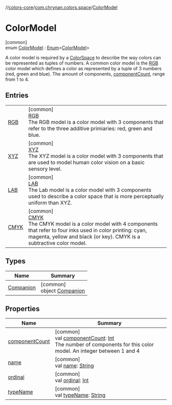 //[colors-core](../../../index.md)/[com.chrynan.colors.space](../index.md)/[ColorModel](index.md)

# ColorModel

[common]\
enum [ColorModel](index.md) : [Enum](https://kotlinlang.org/api/latest/jvm/stdlib/kotlin/-enum/index.html)&lt;[ColorModel](index.md)&gt; 

A color model is required by a [ColorSpace](../-color-space/index.md) to describe the way colors can be represented as tuples of numbers. A common color model is the [RGB](-r-g-b/index.md) color model which defines a color as represented by a tuple of 3 numbers (red, green and blue). The amount of components, [componentCount](component-count.md), range from 1 to 4.

## Entries

| | |
|---|---|
| [RGB](-r-g-b/index.md) | [common]<br>[RGB](-r-g-b/index.md)<br>The RGB model is a color model with 3 components that refer to the three additive primiaries: red, green and blue. |
| [XYZ](-x-y-z/index.md) | [common]<br>[XYZ](-x-y-z/index.md)<br>The XYZ model is a color model with 3 components that are used to model human color vision on a basic sensory level. |
| [LAB](-l-a-b/index.md) | [common]<br>[LAB](-l-a-b/index.md)<br>The Lab model is a color model with 3 components used to describe a color space that is more perceptually uniform than XYZ. |
| [CMYK](-c-m-y-k/index.md) | [common]<br>[CMYK](-c-m-y-k/index.md)<br>The CMYK model is a color model with 4 components that refer to four inks used in color printing: cyan, magenta, yellow and black (or key). CMYK is a subtractive color model. |

## Types

| Name | Summary |
|---|---|
| [Companion](-companion/index.md) | [common]<br>object [Companion](-companion/index.md) |

## Properties

| Name | Summary |
|---|---|
| [componentCount](component-count.md) | [common]<br>val [componentCount](component-count.md): [Int](https://kotlinlang.org/api/latest/jvm/stdlib/kotlin/-int/index.html)<br>The number of components for this color model. An integer between 1 and 4 |
| [name](../-render-intent/-a-b-s-o-l-u-t-e/index.md#-372974862%2FProperties%2F1346026436) | [common]<br>val [name](../-render-intent/-a-b-s-o-l-u-t-e/index.md#-372974862%2FProperties%2F1346026436): [String](https://kotlinlang.org/api/latest/jvm/stdlib/kotlin/-string/index.html) |
| [ordinal](../-render-intent/-a-b-s-o-l-u-t-e/index.md#-739389684%2FProperties%2F1346026436) | [common]<br>val [ordinal](../-render-intent/-a-b-s-o-l-u-t-e/index.md#-739389684%2FProperties%2F1346026436): [Int](https://kotlinlang.org/api/latest/jvm/stdlib/kotlin/-int/index.html) |
| [typeName](type-name.md) | [common]<br>val [typeName](type-name.md): [String](https://kotlinlang.org/api/latest/jvm/stdlib/kotlin/-string/index.html) |
